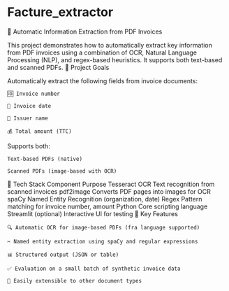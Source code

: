 # Facture_extractor
🧾 Automatic Information Extraction from PDF Invoices

This project demonstrates how to automatically extract key information from PDF invoices using a combination of OCR, Natural Language Processing (NLP), and regex-based heuristics. It supports both text-based and scanned PDFs.
🎯 Project Goals

Automatically extract the following fields from invoice documents:

    🆔 Invoice number

    📅 Invoice date

    🏢 Issuer name

    💰 Total amount (TTC)

Supports both:

    Text-based PDFs (native)

    Scanned PDFs (image-based with OCR)

🧰 Tech Stack
Component	Purpose
Tesseract OCR	Text recognition from scanned invoices
pdf2image	Converts PDF pages into images for OCR
spaCy	Named Entity Recognition (organization, date)
Regex	Pattern matching for invoice number, amount
Python	Core scripting language
Streamlit (optional)	Interactive UI for testing
🧪 Key Features

    🔍 Automatic OCR for image-based PDFs (fra language supported)

    ✂️ Named entity extraction using spaCy and regular expressions

    📊 Structured output (JSON or table)

    ✅ Evaluation on a small batch of synthetic invoice data

    📂 Easily extensible to other document types
